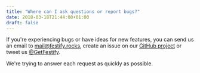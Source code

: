 ```yaml
---
title: "Where can I ask questions or report bugs?"
date: 2018-03-18T21:44:08+01:00
draft: false
---
```


If you're experiencing bugs or have ideas for new features, you can send us an email to [mail@festify.rocks](mailto:mail@festify.rocks?subject=Festify%20Feedback), create an issue on our [GitHub project](https://github.com/Festify/app/issues/new) or tweet us [@GetFestify](https://twitter.com/GetFestify).

We're trying to answer each request as quickly as possible.